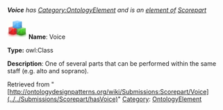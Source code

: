 ___Voice__ has [Category:OntologyElement](../../Category/OntologyElement "Category:OntologyElement") and is an [element of](../../Property/ElementOf "Property:ElementOf") [Scorepart](../../Submissions/Scorepart "Submissions:Scorepart")_


  




[![Class](../../images/thumb/2/27/Class.gif/45px-Class.gif)](../../Image/Class.gif "Class")
__Name__: Voice 


__Type:__ owl:Class 


__Description__: One of several parts that can be performed within the same staff (e.g. alto and soprano). 





Retrieved from "[http://ontologydesignpatterns.org/wiki/Submissions:Scorepart/Voice](../../Submissions/Scorepart/hasVoice)"
 [Category](http://ontologydesignpatterns.org/wiki/Special:Categories "Special:Categories"): [OntologyElement](../../Category/OntologyElement "Category:OntologyElement")